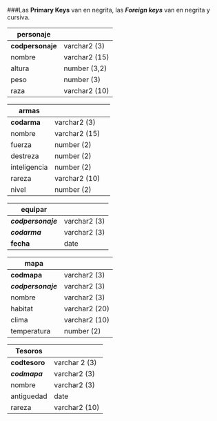 ###Las **Primary Keys** van en negrita, las ***Foreign keys*** van en negrita y cursiva.

| personaje | | 
|------|------|
| **codpersonaje** | varchar2 (3) | h
| nombre | varchar2 (15) |
| altura | number (3,2) |
| peso | number (3) |
| raza | varchar2 (10) |


| armas | | |
| ----- | -----| ----- |
| **codarma** | varchar2 (3) |
| nombre | varchar2 (15) |
| fuerza |  number (2) |
| destreza | number (2)|
| inteligencia | number (2) |
| rareza | varchar2 (10) |
| nivel | number (2) |


| equipar | |
| ----- | -----| 
| ***codpersonaje*** | varchar2 (3) |
| ***codarma*** | varchar2 (3) |
| **fecha** | date |


| mapa | |
| ----- | -----| 
| **codmapa** | varchar2 (3) |
| ***codpersonaje*** | varchar2 (3) |
| nombre | varchar2 (3) |
| habitat | varchar2 (20) |
| clima | varchar2 (10) |
| temperatura | number (2) |


| Tesoros | |
|----- | -----| 
| **codtesoro** | varchar 2 (3) |
| ***codmapa*** | varchar2 (3) |
| nombre | varchar2 (3) |
| antiguedad | date |
| rareza | varchar2 (10)|


